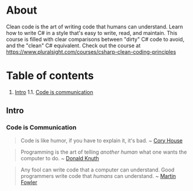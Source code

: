 # About
Clean code is the art of writing code that humans can understand. Learn how to write C# in a style that's easy to write, read, and maintain. This course is filled with clear comparisons between "dirty" C# code to avoid, and the "clean" C# equivalent. Check out the course at https://www.pluralsight.com/courses/csharp-clean-coding-principles

# Table of contents
1. [Intro](#intro)
1.1. [Code is communication](#codeiscommunication)

## <a name="intro"></a>Intro
### <a name="codeiscommunication"></a>Code is Communication
> Code is like humor, if you have to explain it, it's bad.
> ~ [Cory House](https://twitter.com/housecor)

> Programming is the art of telling _another human_ what one wants the computer to do.
> ~ [Donald Knuth]()

> Any fool can write code that a computer can understand. Good programmers write code that _humans_ can understand.
> ~ [Martin Fowler](https://twitter.com/martinfowler)
